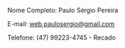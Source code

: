 Nome Completo: Paulo Sérgio Pereira

E-mail: web.paulosergio@gmail.com

Telefone: (47) 99223-4745 - Recado

